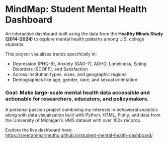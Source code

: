 # MindMap: Student Mental Health Dashboard

An interactive dashboard built using the data from the **Healthy Minds Study (2014–2024)** to explore mental health patterns among U.S. college students.

This project visualizes trends specifically in:
- Depression (PHQ-9), Anxiety (GAD-7), ADHD, Loneliness, Eating Disorders (SCOFF), and Satisfaction
- Across institution types, sizes, and geographic regions
- Demographics like age, gender, race, and sexual orientation

### Goal: Make large-scale mental health data accessible and actionable for researchers, educators, and policymakers.

A personal passion project combining my interests in behavioral analytics along with data visualization built with Python, HTML, Plotly, and data from the University of Michigan's HMS dataset with over 100k records.

Explore the live dashboard here: https://sreerammarimuthu.github.io/student-mental-health-dashboard/  
